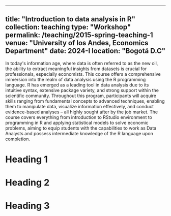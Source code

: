 

---
title: "Introduction to data analysis in R"
collection: teaching
type: "Workshop"
permalink: /teaching/2015-spring-teaching-1
venue: "University of los Andes, Economics Department"
date: 2024-I
location: "Bogotá D.C"
---
In today's information age, where data is often referred to as the new oil, the ability to extract meaningful insights from datasets is crucial for professionals, especially economists. This course offers a comprehensive immersion into the realm of data analysis using the R programming language. R has emerged as a leading tool in data analysis due to its intuitive syntax, extensive package variety, and strong support within the scientific community. Throughout this program, participants will acquire skills ranging from fundamental concepts to advanced techniques, enabling them to manipulate data, visualize information effectively, and conduct evidence-based analyses – all highly sought after by the job market. The course covers everything from introduction to RStudio environment to programming in R and applying statistical models to solve economic problems, aiming to equip students with the capabilities to work as Data Analysts and possess intermediate knowledge of the R language upon completion.

Heading 1
======

Heading 2
======

Heading 3
======
